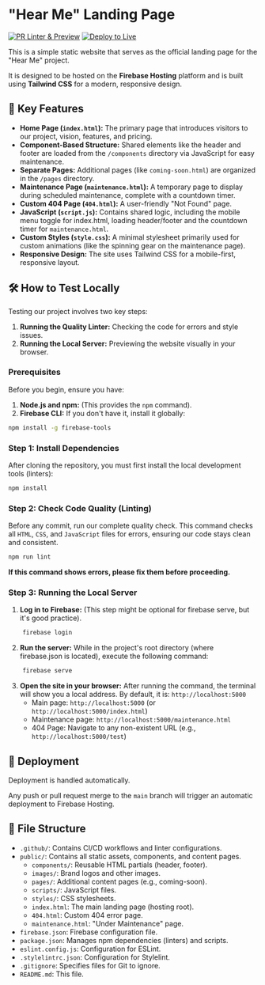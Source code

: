 # **"Hear Me" Landing Page**
[![PR Linter & Preview](https://github.com/HearMeTech/landing-page/actions/workflows/firebase-hosting-pull-request.yml/badge.svg)](https://github.com/HearMeTech/landing-page/actions/workflows/firebase-hosting-pull-request.yml)
[![Deploy to Live](https://github.com/HearMeTech/landing-page/actions/workflows/firebase-hosting-merge.yml/badge.svg)](https://github.com/HearMeTech/landing-page/actions/workflows/firebase-hosting-merge.yml)

This is a simple static website that serves as the official landing page for the "Hear Me" project.

It is designed to be hosted on the **Firebase Hosting** platform and is built using **Tailwind CSS** for a modern, responsive design.

## **🌟 Key Features**

* **Home Page (`index.html`):** The primary page that introduces visitors to our project, vision, features, and pricing.
* **Component-Based Structure:** Shared elements like the header and footer are loaded from the `/components` directory via JavaScript for easy maintenance.
* **Separate Pages:** Additional pages (like `coming-soon.html`) are organized in the `/pages` directory.
* **Maintenance Page (`maintenance.html`):** A temporary page to display during scheduled maintenance, complete with a countdown timer.
* **Custom 404 Page (`404.html`):** A user-friendly "Not Found" page.
* **JavaScript (`script.js`):** Contains shared logic, including the mobile menu toggle for index.html, loading header/footer and the countdown timer for `maintenance.html`.
* **Custom Styles (`style.css`):** A minimal stylesheet primarily used for custom animations (like the spinning gear on the maintenance page).
* **Responsive Design:** The site uses Tailwind CSS for a mobile-first, responsive layout.

## **🛠️ How to Test Locally**

Testing our project involves two key steps:
1.  **Running the Quality Linter:** Checking the code for errors and style issues.
2.  **Running the Local Server:** Previewing the website visually in your browser.

### Prerequisites

Before you begin, ensure you have:
1.  **Node.js and npm:** (This provides the `npm` command).
2.  **Firebase CLI:** If you don't have it, install it globally:
```bash
npm install -g firebase-tools
```

### Step 1: Install Dependencies

After cloning the repository, you must first install the local development tools (linters):
```bash
npm install
```

### Step 2: Check Code Quality (Linting)

Before any commit, run our complete quality check. This command checks all `HTML`, `CSS`, and `JavaScript` files for errors, ensuring our code stays clean and consistent.
```bash
npm run lint
```

**If this command shows errors, please fix them before proceeding.**

### Step 3: **Running the Local Server**

1. **Log in to Firebase:** (This step might be optional for firebase serve, but it's good practice).
```bash
    firebase login
```

2. **Run the server:** While in the project's root directory (where firebase.json is located), execute the following command:
```bash
    firebase serve
```

3. **Open the site in your browser:** After running the command, the terminal will show you a local address. By default, it is: `http://localhost:5000`
   * Main page: `http://localhost:5000` (or `http://localhost:5000/index.html`)
   * Maintenance page: `http://localhost:5000/maintenance.html`
   * 404 Page: Navigate to any non-existent URL (e.g., `http://localhost:5000/test`)

## **🚀 Deployment**

Deployment is handled automatically.

Any push or pull request merge to the `main` branch will trigger an automatic deployment to Firebase Hosting.

## **📁 File Structure**

* `.github/`: Contains CI/CD workflows and linter configurations.
* `public/`: Contains all static assets, components, and content pages.
    * `components/`: Reusable HTML partials (header, footer).
    * `images/`: Brand logos and other images.
    * `pages/`: Additional content pages (e.g., coming-soon).
    * `scripts/`: JavaScript files.
    * `styles/`: CSS stylesheets.
    * `index.html`: The main landing page (hosting root).
    * `404.html`: Custom 404 error page.
    * `maintenance.html`: "Under Maintenance" page.
* `firebase.json`: Firebase configuration file.
* `package.json`: Manages npm dependencies (linters) and scripts.
* `eslint.config.js`: Configuration for ESLint.
* `.stylelintrc.json`: Configuration for Stylelint.
* `.gitignore`: Specifies files for Git to ignore.
* `README.md`: This file.

